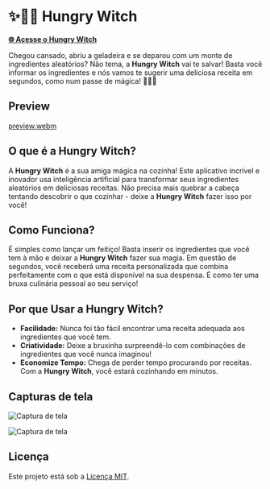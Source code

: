 # ✨🧙‍♀️ Hungry Witch

[**🌐 Acesse o Hungry Witch**](https://hungry-witch.vercel.app/)

Chegou cansado, abriu a geladeira e se deparou com um monte de ingredientes aleatórios? Não tema, a **Hungry Witch** vai te salvar! Basta você informar os ingredientes e nós vamos te sugerir uma deliciosa receita em segundos, como num passe de mágica! 🎩🔮🍳

## Preview

[preview.webm](https://github.com/ricardospalves/alura-hungry-witch/assets/7684963/cec52900-eca4-40b6-9f3c-a4b317e9d44b)

## O que é a Hungry Witch?

A **Hungry Witch** é a sua amiga mágica na cozinha! Este aplicativo incrível e inovador usa inteligência artificial para transformar seus ingredientes aleatórios em deliciosas receitas. Não precisa mais quebrar a cabeça tentando descobrir o que cozinhar - deixe a **Hungry Witch** fazer isso por você!

## Como Funciona?

É simples como lançar um feitiço! Basta inserir os ingredientes que você tem à mão e deixar a **Hungry Witch** fazer sua magia. Em questão de segundos, você receberá uma receita personalizada que combina perfeitamente com o que está disponível na sua despensa. É como ter uma bruxa culinária pessoal ao seu serviço!

## Por que Usar a Hungry Witch?

- **Facilidade:** Nunca foi tão fácil encontrar uma receita adequada aos ingredientes que você tem.
- **Criatividade:** Deixe a bruxinha surpreendê-lo com combinações de ingredientes que você nunca imaginou!
- **Economize Tempo:** Chega de perder tempo procurando por receitas. Com a **Hungry Witch**, você estará cozinhando em minutos.

## Capturas de tela

![Captura de tela](https://github.com/ricardospalves/alura-hungry-witch/assets/7684963/dd684dd1-7a44-4aea-b05e-1c3f4d10972e)

![Captura de tela](https://github.com/ricardospalves/alura-hungry-witch/assets/7684963/df179b0e-f31d-41af-8071-29297dacc697)

## Licença

Este projeto está sob a [Licença MIT](https://github.com/ricardospalves/alura-imersao-python/blob/main/LICENSE).
